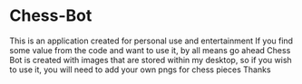 # Chess-Bot
This is an application created for personal use and entertainment
If you find some value from the code and want to use it, by all means go ahead
Chess Bot is created with images that are stored within my desktop, so if you wish to use it, you will need to add your own pngs for chess pieces
Thanks
